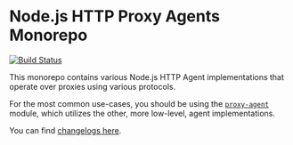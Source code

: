 Node.js HTTP Proxy Agents Monorepo
==================================
[![Build Status](https://github.com/devtea2026/dolor-nulla-molestiae-ad/workflows/Node%20CI/badge.svg)](https://github.com/devtea2026/dolor-nulla-molestiae-ad/actions?workflow=Node+CI)

This monorepo contains various Node.js HTTP Agent implementations that operate over proxies using various protocols.

For the most common use-cases, you should be using the [`proxy-agent`](./packages/proxy-agent) module, which utilizes the other, more low-level, agent implementations.

You can find [changelogs here](CHANGELOG.md).
